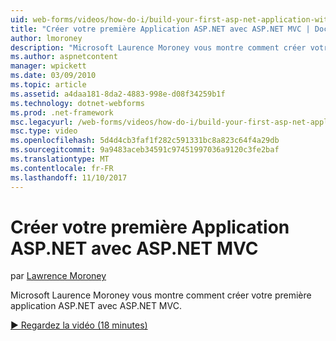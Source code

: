 ```yaml
---
uid: web-forms/videos/how-do-i/build-your-first-asp-net-application-with-asp-net-mvc
title: "Créer votre première Application ASP.NET avec ASP.NET MVC | Documents Microsoft"
author: lmoroney
description: "Microsoft Laurence Moroney vous montre comment créer votre première application ASP.NET avec ASP.NET MVC."
ms.author: aspnetcontent
manager: wpickett
ms.date: 03/09/2010
ms.topic: article
ms.assetid: a4daa181-8da2-4883-998e-d08f34259b1f
ms.technology: dotnet-webforms
ms.prod: .net-framework
msc.legacyurl: /web-forms/videos/how-do-i/build-your-first-asp-net-application-with-asp-net-mvc
msc.type: video
ms.openlocfilehash: 5d4d4cb3faf1f282c591331bc8a823c64f4a29db
ms.sourcegitcommit: 9a9483aceb34591c97451997036a9120c3fe2baf
ms.translationtype: MT
ms.contentlocale: fr-FR
ms.lasthandoff: 11/10/2017
---
```

<a name="build-your-first-aspnet-application-with-aspnet-mvc"></a>Créer votre première Application ASP.NET avec ASP.NET MVC
====================
par [Lawrence Moroney](https://github.com/lmoroney)

Microsoft Laurence Moroney vous montre comment créer votre première application ASP.NET avec ASP.NET MVC.

[&#9654; Regardez la vidéo (18 minutes)](https://channel9.msdn.com/Blogs/ASP-NET-Site-Videos/build-your-first-asp-net-application-with-asp-net-mvc)
